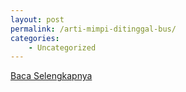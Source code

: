 ```yaml
---
layout: post
permalink: /arti-mimpi-ditinggal-bus/
categories:
    - Uncategorized
---
```


[Baca Selengkapnya](/10)